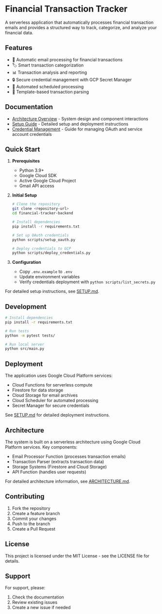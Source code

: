 # Financial Transaction Tracker

A serverless application that automatically processes financial transaction emails and provides a structured way to track, categorize, and analyze your financial data.

## Features

- 📧 Automatic email processing for financial transactions
- 🏷️ Smart transaction categorization
- 📊 Transaction analysis and reporting
- 🔒 Secure credential management with GCP Secret Manager
- 🔄 Automated scheduled processing
- 🎯 Template-based transaction parsing

## Documentation

- [Architecture Overview](ARCHITECTURE.md) - System design and component interactions
- [Setup Guide](SETUP.md) - Detailed setup and deployment instructions
- [Credential Management](CREDENTIAL_MANAGEMENT.md) - Guide for managing OAuth and service account credentials

## Quick Start

1. **Prerequisites**
   - Python 3.9+
   - Google Cloud SDK
   - Active Google Cloud Project
   - Gmail API access

2. **Initial Setup**
   ```bash
   # Clone the repository
   git clone <repository-url>
   cd financial-tracker-backend

   # Install dependencies
   pip install -r requirements.txt

   # Set up OAuth credentials
   python scripts/setup_oauth.py

   # Deploy credentials to GCP
   python scripts/deploy_credentials.py
   ```

3. **Configuration**
   - Copy `.env.example` to `.env`
   - Update environment variables
   - Verify credentials deployment with `python scripts/list_secrets.py`

For detailed setup instructions, see [SETUP.md](SETUP.md).

## Development

```bash
# Install dependencies
pip install -r requirements.txt

# Run tests
python -m pytest tests/

# Run local server
python src/main.py
```

## Deployment

The application uses Google Cloud Platform services:
- Cloud Functions for serverless compute
- Firestore for data storage
- Cloud Storage for email archives
- Cloud Scheduler for automated processing
- Secret Manager for secure credentials

See [SETUP.md](SETUP.md) for detailed deployment instructions.

## Architecture

The system is built on a serverless architecture using Google Cloud Platform services. Key components:

- Email Processor Function (processes transaction emails)
- Transaction Parser (extracts transaction data)
- Storage Systems (Firestore and Cloud Storage)
- API Function (handles user requests)

For detailed architecture information, see [ARCHITECTURE.md](ARCHITECTURE.md).

## Contributing

1. Fork the repository
2. Create a feature branch
3. Commit your changes
4. Push to the branch
5. Create a Pull Request

## License

This project is licensed under the MIT License - see the LICENSE file for details.

## Support

For support, please:
1. Check the documentation
2. Review existing issues
3. Create a new issue if needed 